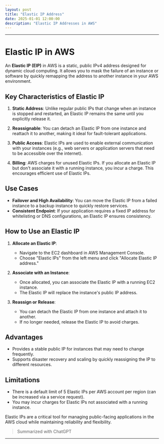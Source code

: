 ```yaml
---
layout: post
title: "Elastic IP Address"
date: 2025-01-01 12:00:00
description: "Elastic IP Addresses in AWS"
---
```


---
# Elastic IP in AWS

An **Elastic IP (EIP)** in AWS is a static, public IPv4 address designed for dynamic cloud computing. It allows you to mask the failure of an instance or software by quickly remapping the address to another instance in your AWS environment.

## Key Characteristics of Elastic IP
1. **Static Address**: Unlike regular public IPs that change when an instance is stopped and restarted, an Elastic IP remains the same until you explicitly release it.

2. **Reassignable**: You can detach an Elastic IP from one instance and reattach it to another, making it ideal for fault-tolerant applications.

3. **Public Access**: Elastic IPs are used to enable external communication with your instances (e.g., web servers or application servers that need to be accessible over the internet).

4. **Billing**: AWS charges for unused Elastic IPs. If you allocate an Elastic IP but don't associate it with a running instance, you incur a charge. This encourages efficient use of Elastic IPs.

## Use Cases
- **Failover and High Availability**: You can move the Elastic IP from a failed instance to a backup instance to quickly restore services.
- **Consistent Endpoint**: If your application requires a fixed IP address for whitelisting or DNS configurations, an Elastic IP ensures consistency.

## How to Use an Elastic IP
1. **Allocate an Elastic IP**:
   - Navigate to the EC2 dashboard in AWS Management Console.
   - Choose "Elastic IPs" from the left menu and click "Allocate Elastic IP address."

2. **Associate with an Instance**:
   - Once allocated, you can associate the Elastic IP with a running EC2 instance.
   - The Elastic IP will replace the instance's public IP address.

3. **Reassign or Release**:
   - You can detach the Elastic IP from one instance and attach it to another.
   - If no longer needed, release the Elastic IP to avoid charges.

## Advantages
- Provides a stable public IP for instances that may need to change frequently.
- Supports disaster recovery and scaling by quickly reassigning the IP to different resources.

## Limitations
- There is a default limit of 5 Elastic IPs per AWS account per region (can be increased via a service request).
- You may incur charges for Elastic IPs not associated with a running instance.

Elastic IPs are a critical tool for managing public-facing applications in the AWS cloud while maintaining reliability and flexibility.

> Summarized with ChatGPT

---